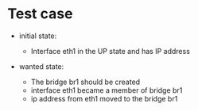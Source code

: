 # Test case

* initial state:
  * Interface eth1 in the UP state and has IP address

* wanted state:
  * The bridge br1 should be created
  * interface eth1 became a member of bridge br1
  * ip address from eth1 moved to the bridge br1
